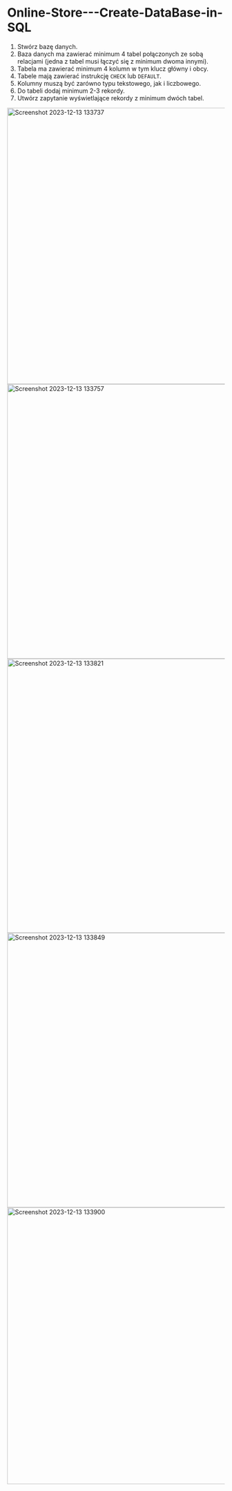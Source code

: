 # Online-Store---Create-DataBase-in-SQL

1. Stwórz bazę danych.
2. Baza danych ma zawierać minimum 4 tabel połączonych ze sobą relacjami (jedna z tabel musi łączyć się z minimum dwoma innymi).
3. Tabela ma zawierać minimum 4 kolumn w tym klucz główny i obcy. 
4. Tabele mają zawierać instrukcję `CHECK` lub `DEFAULT`.
5. Kolumny muszą być zarówno typu tekstowego, jak i liczbowego.
6. Do tabeli dodaj minimum 2-3 rekordy.
7. Utwórz zapytanie wyświetlające rekordy z minimum dwóch tabel.

<img width="639" alt="Screenshot 2023-12-13 133737" src="https://github.com/oladzie/Online-Store---Create-DataBase-in-SQL/assets/141512778/bc195703-812b-4fa1-87bf-816a809bfe30">
<img width="635" alt="Screenshot 2023-12-13 133757" src="https://github.com/oladzie/Online-Store---Create-DataBase-in-SQL/assets/141512778/7af0e2aa-c13c-43e6-a8af-e1e767458b96">
<img width="634" alt="Screenshot 2023-12-13 133821" src="https://github.com/oladzie/Online-Store---Create-DataBase-in-SQL/assets/141512778/a33d7657-2a7a-4014-a7f8-88ba30a8cee1">
<img width="635" alt="Screenshot 2023-12-13 133849" src="https://github.com/oladzie/Online-Store---Create-DataBase-in-SQL/assets/141512778/ffead5e3-f9da-41c4-a994-7256d64cfa36">
<img width="640" alt="Screenshot 2023-12-13 133900" src="https://github.com/oladzie/Online-Store---Create-DataBase-in-SQL/assets/141512778/464416b0-aa0a-41af-9a05-1056fa601a8e">
